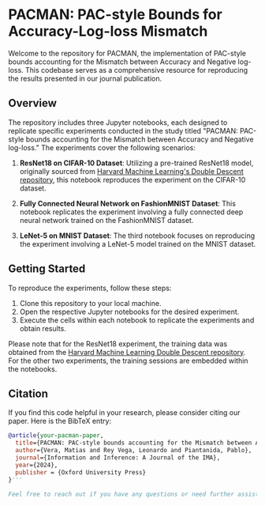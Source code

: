 # PACMAN: PAC-style Bounds for Accuracy-Log-loss Mismatch

Welcome to the repository for PACMAN, the implementation of PAC-style bounds accounting for the Mismatch between Accuracy and Negative log-loss. This codebase serves as a comprehensive resource for reproducing the results presented in our journal publication.

## Overview

The repository includes three Jupyter notebooks, each designed to replicate specific experiments conducted in the study titled "PACMAN: PAC-style bounds accounting for the Mismatch between Accuracy and Negative log-loss." The experiments cover the following scenarios:

1. **ResNet18 on CIFAR-10 Dataset**: Utilizing a pre-trained ResNet18 model, originally sourced from [Harvard Machine Learning's Double Descent repository](https://gitlab.com/harvard-machine-learning/double-descent/tree/master), this notebook reproduces the experiment on the CIFAR-10 dataset.

2. **Fully Connected Neural Network on FashionMNIST Dataset**: This notebook replicates the experiment involving a fully connected deep neural network trained on the FashionMNIST dataset.

3. **LeNet-5 on MNIST Dataset**: The third notebook focuses on reproducing the experiment involving a LeNet-5 model trained on the MNIST dataset.

## Getting Started

To reproduce the experiments, follow these steps:

1. Clone this repository to your local machine.
2. Open the respective Jupyter notebooks for the desired experiment.
3. Execute the cells within each notebook to replicate the experiments and obtain results.

Please note that for the ResNet18 experiment, the training data was obtained from the [Harvard Machine Learning Double Descent repository](https://gitlab.com/harvard-machine-learning/double-descent/tree/master). For the other two experiments, the training sessions are embedded within the notebooks.

## Citation

If you find this code helpful in your research, please consider citing our paper. Here is the BibTeX entry:

```bibtex
@article{your-pacman-paper,
  title={PACMAN: PAC-style bounds accounting for the Mismatch between Accuracy and Negative log-loss},
  author={Vera, Matias and Rey Vega, Leonardo and Piantanida, Pablo},
  journal={Information and Inference: A Journal of the IMA},
  year={2024},
  publisher = {Oxford University Press}
}'''

Feel free to reach out if you have any questions or need further assistance. We appreciate your interest in our work!
